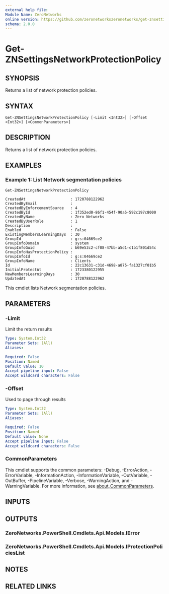 ```yaml
---
external help file:
Module Name: ZeroNetworks
online version: https://github.com/zeronetworkszeronetworks/get-znsettingsnetworkprotectionpolicy
schema: 2.0.0
---
```


# Get-ZNSettingsNetworkProtectionPolicy

## SYNOPSIS
Returns a list of network protection policies.

## SYNTAX

```
Get-ZNSettingsNetworkProtectionPolicy [-Limit <Int32>] [-Offset <Int32>] [<CommonParameters>]
```

## DESCRIPTION
Returns a list of network protection policies.

## EXAMPLES

### Example 1: List Network segmentation policies
```powershell
Get-ZNSettingsNetworkProtectionPolicy
```

```output
CreatedAt                    : 1720788122962
CreatedByEmail               : 
CreatedByEnforcementSource   : 4
CreatedById                  : 1f352ed0-86f1-454f-90a5-592c197c8000
CreatedByName                : Zero Networks
CreatedByUserRole            : 1
Description                  : 
Enabled                      : False
ExistingMembersLearningDays  : 30
GroupId                      : g:s:04669ce2
GroupInfoDomain              : system
GroupInfoGuid                : b69e53c2-cf08-47bb-a5d1-c1b1f801d54c
GroupInfoHasProtectionPolicy : 
GroupInfoId                  : g:s:04669ce2
GroupInfoName                : Clients
Id                           : 22c13631-c31d-4698-a875-fa1327cf01b5
InitialProtectAt             : 1723380122955
NewMembersLearningDays       : 30
UpdatedAt                    : 1720788122962
```

This cmdlet lists Network segmentation policies.

## PARAMETERS

### -Limit
Limit the return results

```yaml
Type: System.Int32
Parameter Sets: (All)
Aliases:

Required: False
Position: Named
Default value: 10
Accept pipeline input: False
Accept wildcard characters: False
```

### -Offset
Used to page through results

```yaml
Type: System.Int32
Parameter Sets: (All)
Aliases:

Required: False
Position: Named
Default value: None
Accept pipeline input: False
Accept wildcard characters: False
```

### CommonParameters
This cmdlet supports the common parameters: -Debug, -ErrorAction, -ErrorVariable, -InformationAction, -InformationVariable, -OutVariable, -OutBuffer, -PipelineVariable, -Verbose, -WarningAction, and -WarningVariable. For more information, see [about_CommonParameters](http://go.microsoft.com/fwlink/?LinkID=113216).

## INPUTS

## OUTPUTS

### ZeroNetworks.PowerShell.Cmdlets.Api.Models.IError

### ZeroNetworks.PowerShell.Cmdlets.Api.Models.IProtectionPoliciesList

## NOTES

## RELATED LINKS

